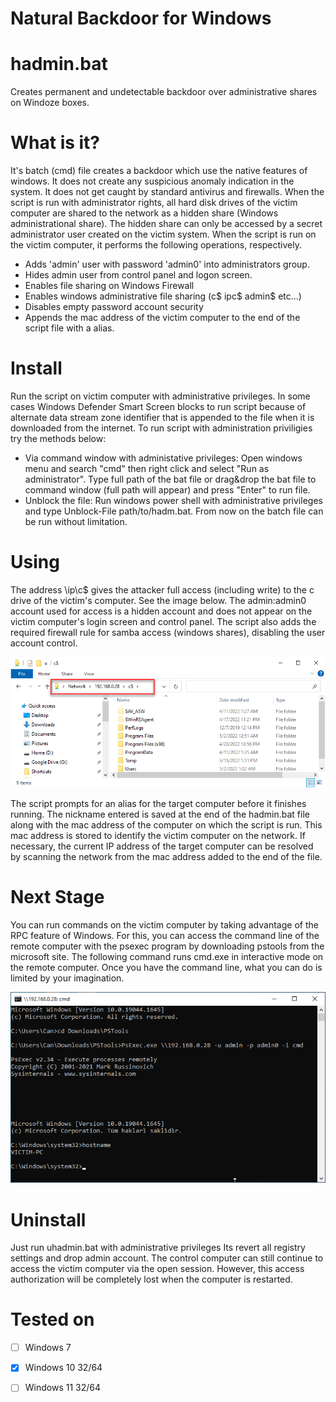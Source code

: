 # Natural Backdoor for Windows
# hadmin.bat
Creates permanent and undetectable backdoor over administrative shares on Windoze boxes.
# What is it?
It's batch (cmd) file creates a backdoor which use the native features of windows. It does not create any suspicious anomaly indication in the system. It does not get caught by standard antivirus and firewalls. When the script is run with administrator rights, all hard disk drives of the victim computer are shared to the network as a hidden share (Windows administrational share). The hidden share can only be accessed by a secret administrator user created on the victim system. When the script is run on the victim computer, it performs the following operations, respectively.
- Adds 'admin' user with password 'admin0' into administrators group.
- Hides admin user from control panel and logon screen.
- Enables file sharing on Windows Firewall
- Enables windows administrative file sharing (c$ ipc$ admin$ etc...)
- Disables empty password account security
- Appends the mac address of the victim computer to the end of the script file with a alias.
# Install
Run the script on victim computer with administrative privileges. In some cases Windows Defender Smart Screen blocks to run script because of alternate data stream zone identifier that is appended to the file when it is downloaded from the internet. To run script with administration priviligies try the methods below:
- Via command window with administative privileges: Open windows menu and search "cmd" then right click and select "Run as administrator". Type full path of the bat file or drag&drop the bat file to command window (full path will appear) and press "Enter" to run file.
- Unblock the file: Run windows power shell with administrative privileges and type Unblock-File path/to/hadm.bat. From now on the batch file can be run without limitation. 
# Using
The address \\ip\c$ gives the attacker full access (including write) to the c drive of the victim's computer. See the image below. The admin:admin0 account used for access is a hidden account and does not appear on the victim computer's login screen and control panel. The script also adds the required firewall rule for samba access (windows shares), disabling the user account control. 

![Administrative shares](administrative-shares.png "Administrative shares")

The script prompts for an alias for the target computer before it finishes running. The nickname entered is saved at the end of the hadmin.bat file along with the mac address of the computer on which the script is run. This mac address is stored to identify the victim computer on the network. If necessary, the current IP address of the target computer can be resolved by scanning the network from the mac address added to the end of the file.
# Next Stage
You can run commands on the victim computer by taking advantage of the RPC feature of Windows. For this, you can access the command line of the remote computer with the psexec program by downloading pstools from the microsoft site. The following command runs cmd.exe in interactive mode on the remote computer. Once you have the command line, what you can do is limited by your imagination.

![Remote shell](remote-shell.png "Remote shell")

# Uninstall
Just run uhadmin.bat with administrative privileges Its revert all registry settings and drop admin account.  The control computer can still continue to access the victim computer via the open session. However, this access authorization will be completely lost when the computer is restarted.
# Tested on
- [ ] Windows 7
- [x] Windows 10 32/64
- [ ] Windows 11 32/64

